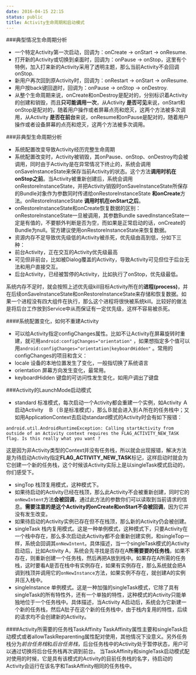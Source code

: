 ```yaml
---
date: 2016-04-15 22:15
status: public
title: Activity生命周期和启动模式
---
```


###典型情况生命周期分析
+ 一个特定Activity第一次启动，回调为：onCreate -> onStart -> onResume.
+ 打开新的Activity或切换到桌面时，回调为：onPause -> onStop，这里有个特例，加入打来新的Activity采用了透明主题，那么当前Activity不会回调onStop.
+ 新用户再次回到原Activity时，回调为：onRestart -> onStart -> onResume.
+ 用户按back键回退时，回调为：onPause -> onStop -> onDestroy.
+ 从整个生命周期来说，onCreate和onDestroy是配对的，分别标识着Activity的创建和销毁，而且**只可能调用一次**，从Activity **是否可见**来说，onStart和onStop是配对的，随着用户操作或者屏幕点亮和熄灭，这两个方法被多次调用，从Activity **是否在前台**来说，onResume和onPause是配对的，随着用户操作或者设备屏幕的点亮和熄灭，这两个方法被多次调用。

###非典型生命周期分析
+ 系统配置改变导致Activity经历完整生命周期
 + 系统配置改变时，Activity被销毁，其onPause、onStop、onDestroy均会被调用，同时由于Activity是在异常情况下终止的，系统会调用onSaveInstanceState来保存当前Activity的状态。这个方法**调用时机在onStop之前**。当Activity被重新创建后，系统会调用onRestoreInstanceState，并把Activity销毁时onSaveInstanceState所保存的Bundle对象作为参数同时传递给onRestoreInstanceState **和onCreate**方法。onRestoreInstanceState **调用时机在onStart之后**。
 + onRestoreInstanceState和onCreate恢复数据的区别：onRestoreInstanceState一旦被调用，其参数Bundle savedInstanceState一定是有值的，不要额外判断是否为空，而如果是正常启动的话，onCreate的Bundle为null。官方建议使用onRestoreInstanceState来恢复数据。
+ 资源内存不足导致优先级低的Activity被杀死，优先级由高到低，分如下三种：
 + 前台Activity，正在交互的Activity优先级最高
 + 可见但非前台，比如被Dialog覆盖的Activity，导致Activity可见但位于后台无法和用户直接交互。
 + 后台Activity，已经被暂停的Activity，比如执行了onStop，优先级最低。
 
 系统内存不足时，就会按照上述优先级kill目标Activity所在的**进程(process)**，并在后续onSaveInstanceState和onRestoreInstanceState来存储和恢复数据。如果一个进程没有四大组件在执行，那么这个进程将很快被系统kill。比较好的做法是将后台工作放到Service中从而保证有一定优先级，这样不容易被杀死。

####系统配置变化，如何不重建Activity
 + 可以给Activity指定configChanges属性。比如不让Activity在屏幕旋转时重建，就可用`android:configChanges="orientation"` ，如果想指定多个值可以用`android:configChanges="orientation|keyboardHidden"` 。常用的configChanges的项目和含义：
  + locale 设备的本地位置发生了变化，一般指切换了系统语言
  + orientation 屏幕方向发生变化，最常用。
  + keyboardHidden 键盘的可访问性发生变化，如用户调出了键盘
  
###Activity的LaunchMode启动模式
+ standard 标准模式，每次启动一个Activity都会重建一个实例，如Activity Ａ启动Activity　Ｂ（Ｂ是标准模式），那么Ｂ就会进入到Ａ所在的任务栈中；又如用ApplicationContext去启动standard模式的Activity时会有如下报错：
```
android.util.AndroidRuntimeException: Calling startActivity from outside of an Activity context requires the FLAG_ACTIVITY_NEW_TASK flag. Is this really what you want ?
```
这是因为非Activity类型的Context并没有任务栈，所以就会出现报错，解决方法是为待启动Activity指定**FLAG_ACTIVITY_NEW_TASK**标记，这样启动时就会为它创建一个新的任务栈，这个时候该Activity实际上是以singleTask模式启动的，你们感受下。
+ singTop 栈顶复用模式，这种模式下。
 + 如果待启动的Activity已经在栈顶，那么此Activity不会被重新创建，同时它的`onNewIntent`方法**会被回调**，通过此方法的参数你们可以读取到当前请求的信息。**需要注意的是这个Activity的onCreate和onStart不会被回调**，因为它并没有发生改变。
 + 如果待启动的Activity实例已存在但不在栈顶，那么新的Activity仍会被创建。
+ singleTask 栈内复用模式。这是一种单例模式，这种模式下，只要Activity在一个栈中存在，那么多次启动此Activity都不会重新创建实例，和singleTop一样，系统会回调其`onNewIntent`。具体描述，当一个singleTask模式的Activity启动后，比如Activity A，系统会先寻找是否存在A**所需要要的任务栈**，如果不存在，则重新创建一个任务栈，然后再把A放到栈中。如果存在A所需的任务栈，这时要看A是否在栈中有实例存在，如果有实例存在，那么系统就会把A调到栈顶并调用它的`onNewInstance`方法，如果实例不存在，就创建A的实例并压入栈中。
+ singleInstance 单例模式。这是一种加强的singleTask模式，它除了具有singleTask的所有特性外，还有一个单独的特性，这种模式的Activity只能单独地位于一个任务栈中。具体描述，当Activity A启动后，系统会为它新建一个新的任务栈，然后A肚子在这个新的任务栈中，由于栈内复用的特性，后续的请求均不会创建新的Activity。

####Activity所需要的任务栈TaskAffinity
TaskAffinity属性主要和singleTask启动模式或者allowTaskReparenting属性配对使用，其他情况下没意义。另外任务栈分为*前台任务栈*和*后台任务栈*，后台任务栈中的Activity处于暂停状态，用户可以通过切换将后台任务栈再次调到前台。
当TaskAffinity和singleTask启动模式配对使用的时候，它是具有该模式的Activity的目前任务栈的名字，待启动的Activity会运行在该名字和TaskAffinity相同的任务栈中。